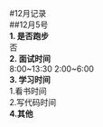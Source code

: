 #12月记录  
##12月5号  
**1. 是否跑步**  
	否  
**2. 面试时间**  
	8:00~13:30  2:00~6:00  
**3. 学习时间**  
	1.看书时间  
	2.写代码时间  
**4.其他**  